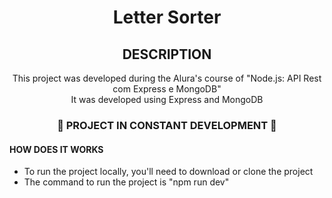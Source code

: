 <h1 align="center"> Letter Sorter </h1>

<div align="center">
<h2>DESCRIPTION</h2>
<p1>This project was developed during the Alura's course of "Node.js: API Rest com Express e MongoDB"</p1><br/>
<p2>It was developed using Express and MongoDB</p2>
</div>

<h3 align="center"> 🚧 PROJECT IN CONSTANT DEVELOPMENT 🚧</h3>

<div>
<h4> HOW DOES IT WORKS </h4>
<ul>
<li>To run the project locally, you'll need to download or clone the project</li>
<li>The command to run the project is "npm run dev"</li>
</ul>
</div>